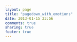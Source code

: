 ```yaml
---
layout: page
title: "pagedown_with_emotions"
date: 2013-01-15 23:56
comments: true
sharing: true
footer: true
---
```

